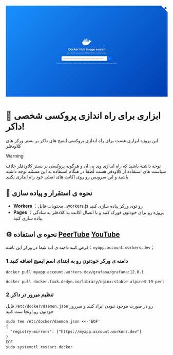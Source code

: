 ![CF-Workers-docker.io](./img.png)

# 🐳 ابزاری برای راه اندازی پروکسی شخصی داکر!

این پروژه ابزاری هست برای راه اندازی پروکسی ایمیج های داکر بر بستر ورکر های کلاودفلر

> [!WARNING]
> توجه داشته باشید که راه اندازی وی پی ان و هرگونه پروکسی بر بستر کلاودفلر خلاف سیاست های استفاده از کلاودفر هست
> لطفا در هنگام استفاده به این مسئله توجه داشته باشید و این سرویس رو روی اکانت های اصلی خود راه اندازی نکنید


## 🚀 نحوه ی استقرار و پیاده سازی

- **Workers** ：محتویات فایل _workers.js رو توی ورکر پیاده سازی کنید
- **Pages** ：پروژه رو برای خودتون فورک کنید و با اتصال اکانت به کلادفلر به سادگی پیاده سازی کنید

## ⚙️ نحوه ی استفاده [PeerTube](https://tubedu.org)  [YouTube](https://www.youtube.com/)
فرض کنید دامنه ی اپ شما در ورکر این باشه：`myapp.account.workers.dev`；

### 1.دامنه ی ورکر خودتون رو به ابتدای اسم ایمیج اضافه کنید

```shell
docker pull myapp.account.workers.dev/grafana/grafana:12.0.1
```

```shell
docker pull docker.fxxk.dedyn.io/library/nginx:stable-alpine3.19-perl
```

### 2.تنظیم میرور در داکر

فایل `/etc/docker/daemon.json` رو در صورت موجود نبودن ایراد کنید و میررور خودتون رو اونجا ست کنید

```shell
sudo tee /etc/docker/daemon.json <<-'EOF'
{
  "registry-mirrors": ["https://myapp.account.workers.dev"]
}
EOF
sudo systemctl restart docker
```
